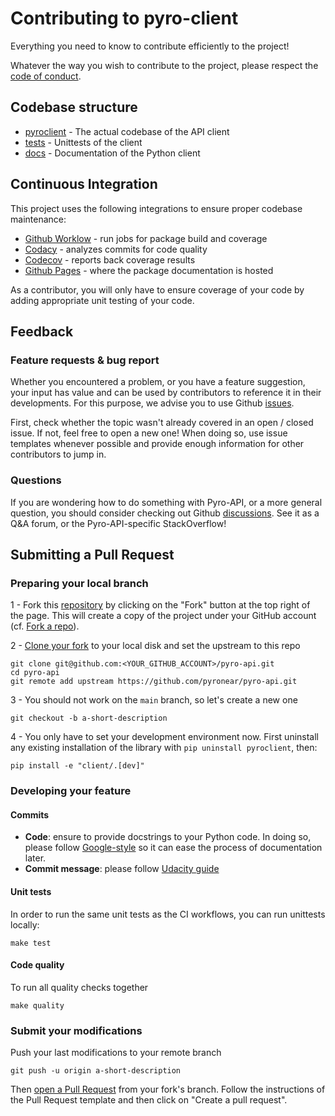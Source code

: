# Contributing to pyro-client

Everything you need to know to contribute efficiently to the project!

Whatever the way you wish to contribute to the project, please respect the [code of conduct](../CODE_OF_CONDUCT.md).



## Codebase structure

- [pyroclient](pyroclient) - The actual codebase of the API client
- [tests](tests) - Unittests of the client
- [docs](docs) - Documentation of the Python client


## Continuous Integration

This project uses the following integrations to ensure proper codebase maintenance:

- [Github Worklow](https://help.github.com/en/actions/configuring-and-managing-workflows/configuring-a-workflow) - run jobs for package build and coverage
- [Codacy](https://www.codacy.com/) - analyzes commits for code quality
- [Codecov](https://codecov.io/) - reports back coverage results
- [Github Pages](https://pages.github.com/) - where the package documentation is hosted

As a contributor, you will only have to ensure coverage of your code by adding appropriate unit testing of your code.


## Feedback

### Feature requests & bug report

Whether you encountered a problem, or you have a feature suggestion, your input has value and can be used by contributors to reference it in their developments. For this purpose, we advise you to use Github [issues](https://github.com/pyronear/pyro-api/issues).

First, check whether the topic wasn't already covered in an open / closed issue. If not, feel free to open a new one! When doing so, use issue templates whenever possible and provide enough information for other contributors to jump in.

### Questions

If you are wondering how to do something with Pyro-API, or a more general question, you should consider checking out Github [discussions](https://github.com/pyronear/pyro-api/discussions). See it as a Q&A forum, or the Pyro-API-specific StackOverflow!



## Submitting a Pull Request

### Preparing your local branch

1 - Fork this [repository](https://github.com/pyronear/pyro-api) by clicking on the "Fork" button at the top right of the page. This will create a copy of the project under your GitHub account (cf. [Fork a repo](https://docs.github.com/en/get-started/quickstart/fork-a-repo)).

2 - [Clone your fork](https://docs.github.com/en/repositories/creating-and-managing-repositories/cloning-a-repository) to your local disk and set the upstream to this repo
```shell
git clone git@github.com:<YOUR_GITHUB_ACCOUNT>/pyro-api.git
cd pyro-api
git remote add upstream https://github.com/pyronear/pyro-api.git
```

3 - You should not work on the `main` branch, so let's create a new one
```shell
git checkout -b a-short-description
```

4 - You only have to set your development environment now. First uninstall any existing installation of the library with `pip uninstall pyroclient`, then:
```shell
pip install -e "client/.[dev]"
```

### Developing your feature

#### Commits

- **Code**: ensure to provide docstrings to your Python code. In doing so, please follow [Google-style](https://sphinxcontrib-napoleon.readthedocs.io/en/latest/example_google.html) so it can ease the process of documentation later.
- **Commit message**: please follow [Udacity guide](http://udacity.github.io/git-styleguide/)

#### Unit tests

In order to run the same unit tests as the CI workflows, you can run unittests locally:

```shell
make test
```

#### Code quality

To run all quality checks together

```shell
make quality
```

### Submit your modifications

Push your last modifications to your remote branch
```shell
git push -u origin a-short-description
```

Then [open a Pull Request](https://docs.github.com/en/github/collaborating-with-pull-requests/proposing-changes-to-your-work-with-pull-requests/creating-a-pull-request) from your fork's branch. Follow the instructions of the Pull Request template and then click on "Create a pull request".

